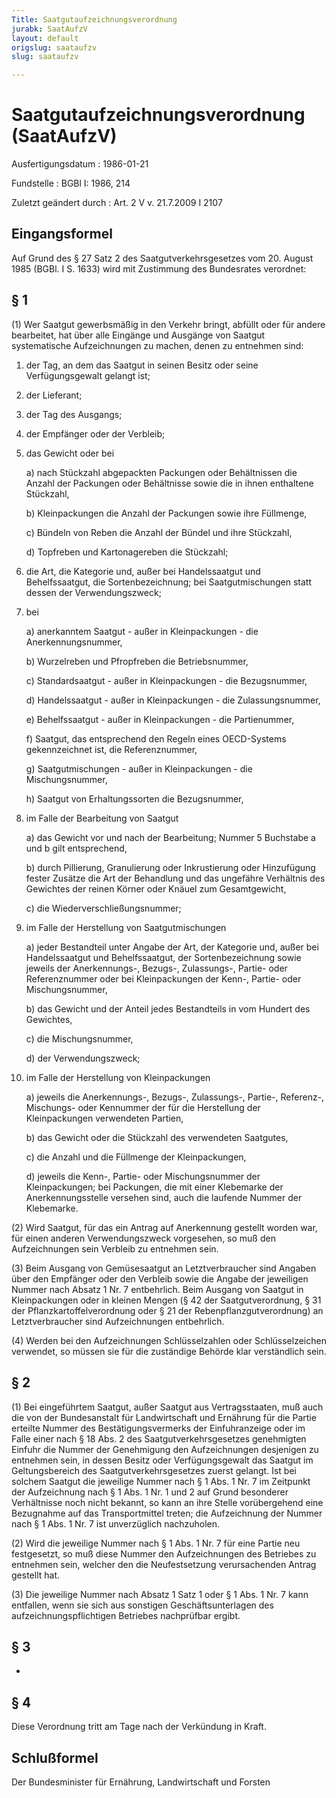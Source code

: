 ```yaml
---
Title: Saatgutaufzeichnungsverordnung
jurabk: SaatAufzV
layout: default
origslug: saataufzv
slug: saataufzv

---
```


# Saatgutaufzeichnungsverordnung (SaatAufzV)

Ausfertigungsdatum
:   1986-01-21

Fundstelle
:   BGBl I: 1986, 214

Zuletzt geändert durch
:   Art. 2 V v. 21.7.2009 I 2107

## Eingangsformel

Auf Grund des § 27 Satz 2 des Saatgutverkehrsgesetzes vom 20. August
1985 (BGBl. I S. 1633) wird mit Zustimmung des Bundesrates verordnet:

## § 1

(1) Wer Saatgut gewerbsmäßig in den Verkehr bringt, abfüllt oder für
andere bearbeitet, hat über alle Eingänge und Ausgänge von Saatgut
systematische Aufzeichnungen zu machen, denen zu entnehmen sind:

1.  der Tag, an dem das Saatgut in seinen Besitz oder seine
    Verfügungsgewalt gelangt ist;


2.  der Lieferant;


3.  der Tag des Ausgangs;


4.  der Empfänger oder der Verbleib;


5.  das Gewicht oder bei

    a)  nach Stückzahl abgepackten Packungen oder Behältnissen die Anzahl der
        Packungen oder Behältnisse sowie die in ihnen enthaltene Stückzahl,


    b)  Kleinpackungen die Anzahl der Packungen sowie ihre Füllmenge,


    c)  Bündeln von Reben die Anzahl der Bündel und ihre Stückzahl,


    d)  Topfreben und Kartonagereben die Stückzahl;





6.  die Art, die Kategorie und, außer bei Handelssaatgut und
    Behelfssaatgut, die Sortenbezeichnung; bei Saatgutmischungen statt
    dessen der Verwendungszweck;


7.  bei

    a)  anerkanntem Saatgut - außer in Kleinpackungen - die
        Anerkennungsnummer,


    b)  Wurzelreben und Pfropfreben die Betriebsnummer,


    c)  Standardsaatgut - außer in Kleinpackungen - die Bezugsnummer,


    d)  Handelssaatgut - außer in Kleinpackungen - die Zulassungsnummer,


    e)  Behelfssaatgut - außer in Kleinpackungen - die Partienummer,


    f)  Saatgut, das entsprechend den Regeln eines OECD-Systems gekennzeichnet
        ist, die Referenznummer,


    g)  Saatgutmischungen - außer in Kleinpackungen - die Mischungsnummer,


    h)  Saatgut von Erhaltungssorten die Bezugsnummer,





8.  im Falle der Bearbeitung von Saatgut

    a)  das Gewicht vor und nach der Bearbeitung; Nummer 5 Buchstabe a und b
        gilt entsprechend,


    b)  durch Pillierung, Granulierung oder Inkrustierung oder Hinzufügung
        fester Zusätze die Art der Behandlung und das ungefähre Verhältnis des
        Gewichtes der reinen Körner oder Knäuel zum Gesamtgewicht,


    c)  die Wiederverschließungsnummer;





9.  im Falle der Herstellung von Saatgutmischungen

    a)  jeder Bestandteil unter Angabe der Art, der Kategorie und, außer bei
        Handelssaatgut und Behelfssaatgut, der Sortenbezeichnung sowie jeweils
        der Anerkennungs-, Bezugs-, Zulassungs-, Partie- oder Referenznummer
        oder bei Kleinpackungen der Kenn-, Partie- oder Mischungsnummer,


    b)  das Gewicht und der Anteil jedes Bestandteils in vom Hundert des
        Gewichtes,


    c)  die Mischungsnummer,


    d)  der Verwendungszweck;





10. im Falle der Herstellung von Kleinpackungen

    a)  jeweils die Anerkennungs-, Bezugs-, Zulassungs-, Partie-, Referenz-,
        Mischungs- oder Kennummer der für die Herstellung der Kleinpackungen
        verwendeten Partien,


    b)  das Gewicht oder die Stückzahl des verwendeten Saatgutes,


    c)  die Anzahl und die Füllmenge der Kleinpackungen,


    d)  jeweils die Kenn-, Partie- oder Mischungsnummer der Kleinpackungen;
        bei Packungen, die mit einer Klebemarke der Anerkennungsstelle
        versehen sind, auch die laufende Nummer der Klebemarke.







(2) Wird Saatgut, für das ein Antrag auf Anerkennung gestellt worden
war, für einen anderen Verwendungszweck vorgesehen, so muß den
Aufzeichnungen sein Verbleib zu entnehmen sein.

(3) Beim Ausgang von Gemüsesaatgut an Letztverbraucher sind Angaben
über den Empfänger oder den Verbleib sowie die Angabe der jeweiligen
Nummer nach Absatz 1 Nr. 7 entbehrlich. Beim Ausgang von Saatgut in
Kleinpackungen oder in kleinen Mengen (§ 42 der Saatgutverordnung, §
31 der Pflanzkartoffelverordnung oder § 21 der
Rebenpflanzgutverordnung) an Letztverbraucher sind Aufzeichnungen
entbehrlich.

(4) Werden bei den Aufzeichnungen Schlüsselzahlen oder
Schlüsselzeichen verwendet, so müssen sie für die zuständige Behörde
klar verständlich sein.

## § 2

(1) Bei eingeführtem Saatgut, außer Saatgut aus Vertragsstaaten, muß
auch die von der Bundesanstalt für Landwirtschaft und Ernährung für
die Partie erteilte Nummer des Bestätigungsvermerks der Einfuhranzeige
oder im Falle einer nach § 18 Abs. 2 des Saatgutverkehrsgesetzes
genehmigten Einfuhr die Nummer der Genehmigung den Aufzeichnungen
desjenigen zu entnehmen sein, in dessen Besitz oder Verfügungsgewalt
das Saatgut im Geltungsbereich des Saatgutverkehrsgesetzes zuerst
gelangt. Ist bei solchem Saatgut die jeweilige Nummer nach § 1 Abs. 1
Nr. 7 im Zeitpunkt der Aufzeichnung nach § 1 Abs. 1 Nr. 1 und 2 auf
Grund besonderer Verhältnisse noch nicht bekannt, so kann an ihre
Stelle vorübergehend eine Bezugnahme auf das Transportmittel treten;
die Aufzeichnung der Nummer nach § 1 Abs. 1 Nr. 7 ist unverzüglich
nachzuholen.

(2) Wird die jeweilige Nummer nach § 1 Abs. 1 Nr. 7 für eine Partie
neu festgesetzt, so muß diese Nummer den Aufzeichnungen des Betriebes
zu entnehmen sein, welcher den die Neufestsetzung verursachenden
Antrag gestellt hat.

(3) Die jeweilige Nummer nach Absatz 1 Satz 1 oder § 1 Abs. 1 Nr. 7
kann entfallen, wenn sie sich aus sonstigen Geschäftsunterlagen des
aufzeichnungspflichtigen Betriebes nachprüfbar ergibt.

## § 3

-

## § 4

Diese Verordnung tritt am Tage nach der Verkündung in Kraft.

## Schlußformel

Der Bundesminister für Ernährung, Landwirtschaft und Forsten

